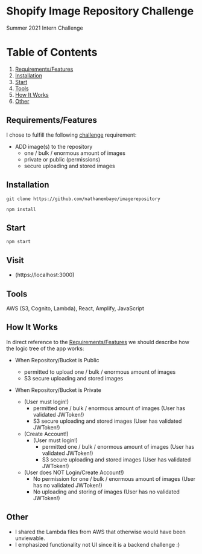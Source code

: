 # Shopify Image Repository Challenge

Summer 2021 Intern Challenge

# Table of Contents
1. [Requirements/Features](#Requirements/Features)
2. [Installation](#Installation)
3. [Start](#Start)
4. [Tools](#Tools)
5. [How It Works](#How-It-Works)
6. [Other](#Other)

## Requirements/Features

I chose to fulfill the following [challenge](https://docs.google.com/document/d/1ZKRywXQLZWOqVOHC4JkF3LqdpO3Llpfk_CkZPR8bjak/edit) requirement:
                  
- ADD image(s) to the repository
  - one / bulk / enormous amount of images
  - private or public (permissions)
  - secure uploading and stored images

## Installation

```
git clone https://github.com/nathanembaye/imagerepository
```
```
npm install
```

## Start

```
npm start
```

## Visit

- (https://localhost:3000)

## Tools

 AWS (S3, Cognito, Lambda), React, Amplify, JavaScript
 
## How It Works

In direct reference to the [Requirements/Features](#Requirements/Features) we should describe how the logic tree of the app works:
 
- When Repository/Bucket is Public
  - permitted to upload one / bulk / enormous amount of images
  - S3 secure uploading and stored images
  
- When Repository/Bucket is Private
  - (User must login!)
    - permitted one / bulk / enormous amount of images (User has validated JWToken!)
    - S3 secure uploading and stored images (User has validated JWToken!)
  - (Create Account!)
    - (User must login!)
      - permitted one / bulk / enormous amount of images (User has validated JWToken!)
      - S3 secure uploading and stored images (User has validated JWToken!)
  - (User does NOT Login/Create Account!)
    - No permission for one / bulk / enormous amount of images (User has no validated JWToken!)
    - No uploading and storing of images (User has no validated JWToken!)    
  
## Other

- I shared the Lambda files from AWS that otherwise would have been unviewable. 
- I emphasized functionality not UI since it is a backend challenge :)
